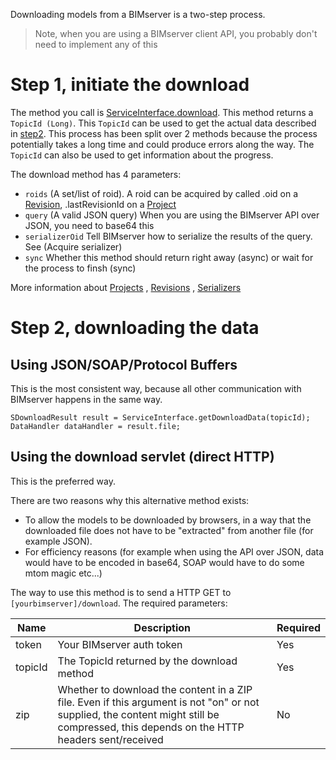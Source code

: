 Downloading models from a BIMserver is a two-step process.

> Note, when you are using a BIMserver client API, you probably don't need to implement any of this

# Step 1, initiate the download

The method you call is [ServiceInterface.download](https://thisisanexperimentalserver.com/apps/console/?interface=ServiceInterface&method=download). This method returns a ``TopicId (Long)``. This ``TopicId`` can be used to get the actual data described in [step2](#step-2-downloading-the-data). This process has been split over 2 methods because the process potentially takes a long time and could produce errors along the way. The ``TopicId`` can also be used to get information about the progress.

The download method has 4 parameters:
- ``roids`` (A set/list of roid). A roid can be acquired by called .oid on a [Revision](https://github.com/opensourceBIM/BIMserver/wiki/SRevision), .lastRevisionId on a [Project]([https://github.com/opensourceBIM/BIMserver/wiki/SProject])
- ``query`` (A valid JSON query) When you are using the BIMserver API over JSON, you need to base64 this
- ``serializerOid`` Tell BIMserver how to serialize the results of the query. See (Acquire serializer)
- ``sync`` Whether this method should return right away (async) or wait for the process to finsh (sync)

More information about [Projects](https://github.com/opensourceBIM/BIMserver/wiki/SProject) , [Revisions](https://github.com/opensourceBIM/BIMserver/wiki/SRevision) , [Serializers](https://github.com/opensourceBIM/BIMserver/wiki/SSerializerPluginConfiguration)

# Step 2, downloading the data

## Using JSON/SOAP/Protocol Buffers

This is the most consistent way, because all other communication with BIMserver happens in the same way.

```
SDownloadResult result = ServiceInterface.getDownloadData(topicId);
DataHandler dataHandler = result.file;
```

## Using the download servlet (direct HTTP)

This is the preferred way.

There are two reasons why this alternative method exists:
- To allow the models to be downloaded by browsers, in a way that the downloaded file does not have to be "extracted" from another file (for example JSON).
- For efficiency reasons (for example when using the API over JSON, data would have to be encoded in base64, SOAP would have to do some mtom magic etc...)

The way to use this method is to send a HTTP GET to ```[yourbimserver]/download```. The required parameters:

| Name | Description | Required |
|---|---|---|
| token | Your BIMserver auth token | Yes |
| topicId | The TopicId returned by the download method | Yes |
| zip | Whether to download the content in a ZIP file. Even if this argument is not "on" or not supplied, the content might still be compressed, this depends on the HTTP headers sent/received | No |
